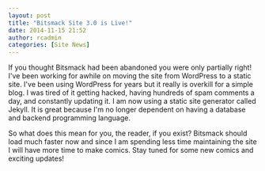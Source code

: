 ```yaml
---
layout: post
title: "Bitsmack Site 3.0 is Live!"
date: 2014-11-15 21:52
author: rcadmin
categories: [Site News]
---
```


If you thought Bitsmack had been abandoned you were only partially right! I've been working for awhile on moving the site from WordPress to a static site. I've been using WordPress for years but it really is overkill for a simple blog. I was tired of it getting hacked, having hundreds of spam comments a day, and constantly updating it. I am now using a static site generator called Jekyll. It is great because I'm no longer dependent on having a database and backend programming language. 

So what does this mean for you, the reader, if you exist? Bitsmack should load much faster now and since I am spending less time maintaining the site I will have more time to make comics. Stay tuned for some new comics and exciting updates! 